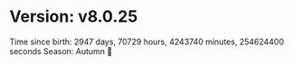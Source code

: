 # Version: v8.0.25
Time since birth: 2947 days, 70729 hours, 4243740 minutes, 254624400 seconds
Season: Autumn 🍁
